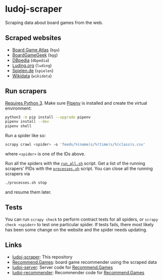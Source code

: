 # ludoj-scraper
Scraping data about board games from the web.

## Scraped websites
* [Board Game Atlas](https://www.boardgameatlas.com/) (`bga`)
* [BoardGameGeek](https://boardgamegeek.com/) (`bgg`)
* [DBpedia](https://wiki.dbpedia.org/) (`dbpedia`)
* [Luding.org](https://luding.org/) (`luding`)
* [Spielen.de](https://gesellschaftsspiele.spielen.de/) (`spielen`)
* [Wikidata](https://www.wikidata.org/) (`wikidata`)

## Run scrapers
[Requires Python 3](https://pythonclock.org/). Make sure
[Pipenv](https://docs.pipenv.org/) is installed and create the virtual
environment:
```bash
python3 -m pip install --upgrade pipenv
pipenv install --dev
pipenv shell
```
Run a spider like so:
```bash
scrapy crawl <spider> -o 'feeds/%(name)s/%(time)s/%(class)s.csv'
```
where `<spider>` is one of the IDs above.

Run all the spiders with the [`run_all.sh`](run_all.sh) script. Get a list of
the running scrapers' PIDs with the [`processes.sh`](processes.sh) script. You
can close all the running scrapers via
```bash
./processes.sh stop
```
and resume them later.

## Tests
You can run `scrapy check` to perform contract tests for all spiders, or
`scrapy check <spider>` to test one particular spider. If tests fails,
there most likely has been some change on the website and the spider needs
updating.

## Links
* [ludoj-scraper](https://gitlab.com/mshepherd/ludoj-scraper): This repository
* [Recommend.Games](https://recommend.games/): board game recommender using the
scraped data
* [ludoj-server](https://gitlab.com/mshepherd/ludoj-server): Server code for
[Recommend.Games](https://recommend.games/)
* [ludoj-recommender](https://gitlab.com/mshepherd/ludoj-recommender):
Recommender code for [Recommend.Games](https://recommend.games/)